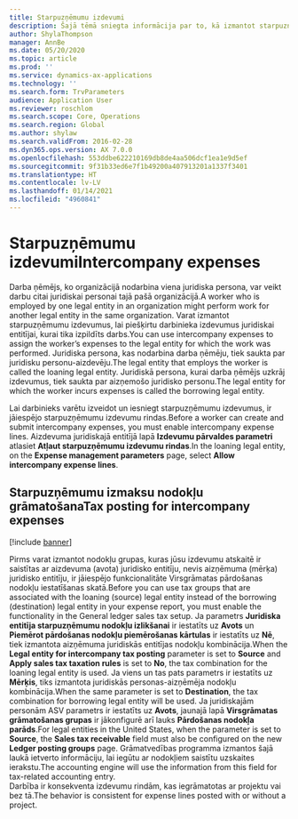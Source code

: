 ```yaml
---
title: Starpuzņēmumu izdevumi
description: Šajā tēmā sniegta informācija par to, kā izmantot starpuzņēmumu izdevumus, lai piešķirtu darbinieka izdevumus juridiskai entitījai, kurai tika izpildīts darbs.
author: ShylaThompson
manager: AnnBe
ms.date: 05/20/2020
ms.topic: article
ms.prod: ''
ms.service: dynamics-ax-applications
ms.technology: ''
ms.search.form: TrvParameters
audience: Application User
ms.reviewer: roschlom
ms.search.scope: Core, Operations
ms.search.region: Global
ms.author: shylaw
ms.search.validFrom: 2016-02-28
ms.dyn365.ops.version: AX 7.0.0
ms.openlocfilehash: 553ddbe622210169db8de4aa506dcf1ea1e9d5ef
ms.sourcegitcommit: 9f31b33ed6e7f1b49200a407913201a1337f3401
ms.translationtype: HT
ms.contentlocale: lv-LV
ms.lasthandoff: 01/14/2021
ms.locfileid: "4960841"
---
```

# <a name="intercompany-expenses"></a><span data-ttu-id="5a2a2-103">Starpuzņēmumu izdevumi</span><span class="sxs-lookup"><span data-stu-id="5a2a2-103">Intercompany expenses</span></span>

<span data-ttu-id="5a2a2-104">Darba ņēmējs, ko organizācijā nodarbina viena juridiska persona, var veikt darbu citai juridiskai personai tajā pašā organizācijā.</span><span class="sxs-lookup"><span data-stu-id="5a2a2-104">A worker who is employed by one legal entity in an organization might perform work for another legal entity in the same organization.</span></span> <span data-ttu-id="5a2a2-105">Varat izmantot starpuzņēmumu izdevumus, lai piešķirtu darbinieka izdevumus juridiskai entitījai, kurai tika izpildīts darbs.</span><span class="sxs-lookup"><span data-stu-id="5a2a2-105">You can use intercompany expenses to assign the worker’s expenses to the legal entity for which the  work was performed.</span></span> <span data-ttu-id="5a2a2-106">Juridiska persona, kas nodarbina darba ņēmēju, tiek saukta par juridisku personu-aizdevēju.</span><span class="sxs-lookup"><span data-stu-id="5a2a2-106">The legal entity that employs the worker is called the loaning legal entity.</span></span> <span data-ttu-id="5a2a2-107">Juridiskā persona, kurai darba ņēmējs uzkrāj izdevumus, tiek saukta par aizņemošo juridisko personu.</span><span class="sxs-lookup"><span data-stu-id="5a2a2-107">The legal entity for which the worker incurs expenses is called the borrowing legal entity.</span></span> 

<span data-ttu-id="5a2a2-108">Lai darbinieks varētu izveidot un iesniegt starpuzņēmumu izdevumus, ir jāiespējo starpuzņēmumu izdevumu rindas.</span><span class="sxs-lookup"><span data-stu-id="5a2a2-108">Before a worker can create and submit intercompany expenses, you must enable intercompany expense lines.</span></span> <span data-ttu-id="5a2a2-109">Aizdevuma juridiskajā entitījā lapā **Izdevumu pārvaldes parametri** atlasiet **Atļaut starpuzņēmumu izdevumu rindas**.</span><span class="sxs-lookup"><span data-stu-id="5a2a2-109">In the loaning legal entity, on the **Expense management parameters** page, select **Allow intercompany expense lines**.</span></span> 

## <a name="tax-posting-for-intercompany-expenses"></a><span data-ttu-id="5a2a2-110">Starpuzņēmumu izmaksu nodokļu grāmatošana</span><span class="sxs-lookup"><span data-stu-id="5a2a2-110">Tax posting for intercompany expenses</span></span>

[!include [banner](../includes/banner.md)]

<span data-ttu-id="5a2a2-111">Pirms varat izmantot nodokļu grupas, kuras jūsu izdevumu atskaitē ir saistītas ar aizdevuma (avota) juridisko entitīju, nevis aizņēmuma (mērķa) juridisko entitīju, ir jāiespējo funkcionalitāte Virsgrāmatas pārdošanas nodokļu iestatīšanas skatā.</span><span class="sxs-lookup"><span data-stu-id="5a2a2-111">Before you can use tax groups that are associated with the loaning (source) legal entity instead of the borrowing (destination) legal entity in your expense report, you must enable the functionality in the General ledger sales tax setup.</span></span> <span data-ttu-id="5a2a2-112">Ja parametrs **Juridiska entitīja starpuzņēmumu nodokļu izlikšanai** ir iestatīts uz **Avots** un **Piemērot pārdošanas nodokļu piemērošanas kārtulas** ir iestatīts uz **Nē**, tiek izmantota aizņēmuma juridiskās entitījas nodokļu kombinācija.</span><span class="sxs-lookup"><span data-stu-id="5a2a2-112">When the **Legal entity for intercompany tax posting** parameter is set to **Source** and **Apply sales tax taxation rules** is set to **No**, the tax combination for the loaning legal entity is used.</span></span> <span data-ttu-id="5a2a2-113">Ja viens un tas pats parametrs ir iestatīts uz **Mērķis**, tiks izmantota juridiskās personas-aizņēmēja nodokļu kombinācija.</span><span class="sxs-lookup"><span data-stu-id="5a2a2-113">When the same parameter is set to **Destination**, the tax combination for borrowing legal entity will be used.</span></span> <span data-ttu-id="5a2a2-114">Ja juridiskajām personām ASV parametrs ir iestatīts uz **Avots**, jaunajā lapā **Virsgrāmatas grāmatošanas grupas** ir jākonfigurē arī lauks **Pārdošanas nodokļa parāds**.</span><span class="sxs-lookup"><span data-stu-id="5a2a2-114">For legal entities in the United States, when the parameter is set to **Source**, the **Sales tax receivable** field must also be configured on the new **Ledger posting groups** page.</span></span> <span data-ttu-id="5a2a2-115">Grāmatvedības programma izmantos šajā laukā ietverto informāciju, lai iegūtu ar nodokļiem saistītu uzskaites ierakstu.</span><span class="sxs-lookup"><span data-stu-id="5a2a2-115">The accounting engine will use the information from this field for tax-related accounting entry.</span></span>   
<span data-ttu-id="5a2a2-116">Darbība ir konsekventa izdevumu rindām, kas iegrāmatotas ar projektu vai bez tā.</span><span class="sxs-lookup"><span data-stu-id="5a2a2-116">The behavior is consistent for expense lines posted with or without a project.</span></span>  
